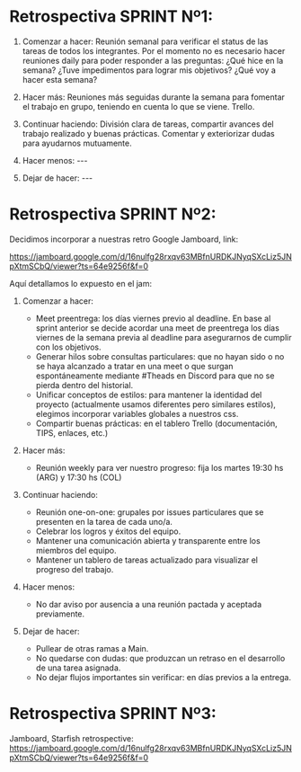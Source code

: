 # Retrospectiva SPRINT Nº1:

1. Comenzar a hacer: Reunión semanal para verificar el status de las tareas de todos los integrantes.
   Por el momento no es necesario hacer reuniones daily para poder responder a las preguntas:
   ¿Qué hice en la semana?
   ¿Tuve impedimentos para lograr mis objetivos?
   ¿Qué voy a hacer esta semana?

2. Hacer más: Reuniones más seguidas durante la semana para fomentar el trabajo en grupo, teniendo en cuenta lo que se viene. Trello.

3. Continuar haciendo: División clara de tareas, compartir avances del trabajo realizado y buenas prácticas. Comentar y exteriorizar dudas para ayudarnos mutuamente.

4. Hacer menos: ---

5. Dejar de hacer: ---

# Retrospectiva SPRINT Nº2:

Decidimos incorporar a nuestras retro Google Jamboard, link:

https://jamboard.google.com/d/16nulfg28rxqv63MBfnURDKJNyqSXcLiz5JNpXtmSCbQ/viewer?ts=64e9256f&f=0

Aquí detallamos lo expuesto en el jam:

1. Comenzar a hacer:

   - Meet preentrega: los días viernes previo al deadline. En base al sprint anterior se decide acordar una meet de preentrega los días viernes de la semana previa al deadline para asegurarnos de cumplir con los objetivos.
   - Generar hilos sobre consultas particulares: que no hayan sido o no se haya alcanzado a tratar en una meet o que surgan espontáneamente mediante #Theads en Discord para que no se pierda dentro del historial.
   - Unificar conceptos de estilos: para mantener la identidad del proyecto (actualmente usamos diferentes pero similares estilos), elegimos incorporar variables globales a nuestros css.
   - Compartir buenas prácticas: en el tablero Trello (documentación, TIPS, enlaces, etc.)

2. Hacer más:

   - Reunión weekly para ver nuestro progreso: fija los martes 19:30 hs (ARG) y 17:30 hs (COL)

3. Continuar haciendo:

   - Reunión one-on-one: grupales por issues particulares que se presenten en la tarea de cada uno/a.
   - Celebrar los logros y éxitos del equipo.
   - Mantener una comunicación abierta y transparente entre los miembros del equipo.
   - Mantener un tablero de tareas actualizado para visualizar el progreso del trabajo.

4. Hacer menos:

   - No dar aviso por ausencia a una reunión pactada y aceptada previamente.

5. Dejar de hacer:

   - Pullear de otras ramas a Main.
   - No quedarse con dudas: que produzcan un retraso en el desarrollo de una tarea asignada.
   - No dejar flujos importantes sin verificar: en días previos a la entrega.

# Retrospectiva SPRINT Nº3:

Jamboard, Starfish retrospective: https://jamboard.google.com/d/16nulfg28rxqv63MBfnURDKJNyqSXcLiz5JNpXtmSCbQ/viewer?ts=64e9256f&f=0
